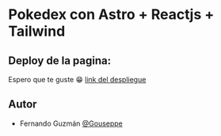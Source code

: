 # Pokedex con Astro + Reactjs + Tailwind 

## Deploy de la pagina: 

Espero que te guste 😁 [link del despliegue][deploy-link]               

## Autor

* Fernando Guzmán [@Gouseppe][myGitHub]

[deploy-link]: https://pokedex-mu-three-98.vercel.app
[myGitHub]: https://github.com/Gouseppe